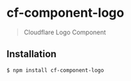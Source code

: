 # cf-component-logo

> Cloudflare Logo Component

## Installation

```sh
$ npm install cf-component-logo
```
